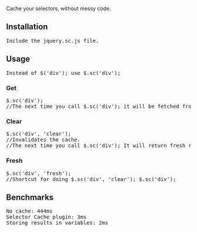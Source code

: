 <p>Cache your selectors, without messy code.</p>

<h2>Installation</h2>
<pre>
Include the jquery.sc.js file.
</pre>





<h2>Usage</h2>
<pre>
Instead of $('div'); use $.sc('div');
</pre>

<h3>Get</h3>
<pre>
$.sc('div');
//The next time you call $.sc('div'); it will be fetched from the cache.
</pre>

<h3>Clear</h3>
<pre>
$.sc('div', 'clear');
//Invalidates the cache.
//The next time you call $.sc('div'); It will return fresh results.
</pre>

<h3>Fresh</h3>
<pre>
$.sc('div', 'fresh');
//Shortcut for doing $.sc('div', 'clear'); $.sc('div');
</pre>










<h2>Benchmarks</h2>
<pre>
No cache: 444ms
Selector Cache plugin: 3ms
Storing results in variables: 2ms 
</pre>